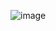 
![image](https://user-images.githubusercontent.com/24622526/42416280-1872914e-8288-11e8-9536-aa6d4c94c5ca.png)
